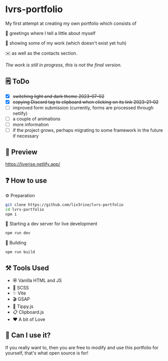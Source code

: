 # lvrs-portfolio

My first attempt at creating my own portfolio which consists of

👋 greetings where I tell a little about myself

🔧 showing some of my work (which doesn't exist yet huh)

✉️ as well as the contacts section.

*The work is still in progress, this is not the final version.*

## 🗒️ ToDo

- [x] ~~switching light and dark theme 2023-07-02~~
- [x] ~~copying Discord tag to clipboard when clicking on its link 2023-21-02~~
- [ ] improved form submission (currently, forms are processed through netlify)
- [ ] a couple of animations
- [ ] more information
- [ ] if the project grows, perhaps migrating to some framework in the future if necessary

## 🌌 Preview

https://liverise.netlify.app/

## ❓ How to use

⚙️ Preparation

```bash
git clone https://github.com/liv3rise/lvrs-portfolio
cd lvrs-portfolio
npm i
```

🚀 Starting a dev server for live development

```bash
npm run dev
```

🔨 Building

```bash
npm run build
```

## ⚒️ Tools Used

- 🏵️ Vanilla HTML and JS
- 🎨 SCSS
- ✨ Vite
- 🎬 GSAP
- 💭 Tippy.js
- 📋 Clipboard.js
- ❤️ A bit of Love


## 🤔 Can I use it?
If you really want to, then you are free to modify and use this portfolio for yourself, that's what open source is for!